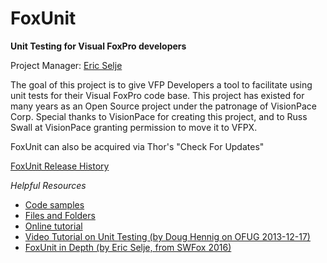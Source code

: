 # FoxUnit
**Unit Testing for Visual FoxPro developers**

Project Manager: [Eric Selje](https://github.com/ESelje)

The goal of this project is to give VFP Developers a tool to facilitate using unit tests for their Visual FoxPro code base.
This project has existed for many years as an Open Source project under the patronage of VisionPace Corp. Special thanks to VisionPace for creating this project, and to Russ Swall at VisionPace granting permission to move it to VFPX.

FoxUnit can also be acquired via Thor's "Check For Updates"

[FoxUnit Release History](changelog/readme.md)

*Helpful Resources*

* [Code samples](FoxUnit_Asserts.md)
* [Files and Folders](FoxUnit_Folders.md)
* [Online tutorial](http://www.aksel.com/whitepapers/foxunit.htm)
* [Video Tutorial on Unit Testing (by Doug Hennig on OFUG 2013-12-17)](http://youtu.be/J5PH1tKPYpI)
* [FoxUnit in Depth (by Eric Selje, from SWFox 2016)](http://saltydogllc.com/wp-content/uploads/Selje_FoxUnit-in-Depth.pdf)
